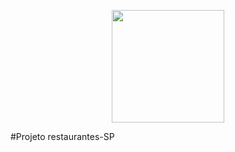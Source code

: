 <p align="center">
  <img src="https://thumbs.dreamstime.com/b/projeto-isolado-pino-do-%C3%ADcone-do-lugar-do-restaurante-74197494.jpg" width="180">
</p>

#Projeto restaurantes-SP


